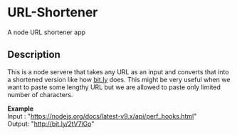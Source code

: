 # URL-Shortener
A node URL shortener app

## Description
This is a node servere that takes any URL as an input and converts that into a shortened version like how [bit.ly](https://bitly.com/)
does. This might be very useful when we want to paste some lengthy URL but we are allowed to paste only limited number of characters.

**Example**  
Input : "https://nodejs.org/docs/latest-v9.x/api/perf_hooks.html"  
Output: "http://bit.ly/2tV7lGo"

